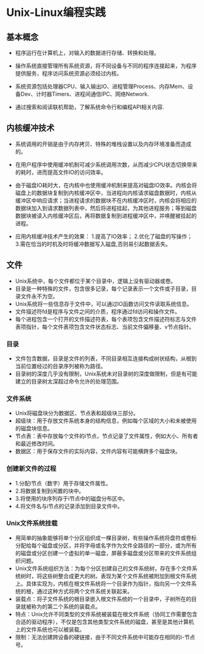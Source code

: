 
# Unix-Linux编程实践

## 基本概念

- 程序运行在计算机上，对输入的数据进行存储、转换和处理。

- 操作系统直接管理所有系统资源，将不同设备与不同的程序连接起来，为程序提供服务，程序访问系统资源必须经过内核。

- 系统资源包括处理器CPU、输入输出IO、进程管理Process、内存Mem、设备Dev、计时器Timers、进程间通信IPC、网络Network.

- 通过搜索和阅读联机帮助，了解系统命令行和编程API相关内容.

## 内核缓冲技术

- 系统调用的开销是由于内存拷贝、特殊的堆栈设置以及内存环境准备而造成的。

- 在用户程序中使用缓冲机制可减少系统调用次数，从而减少CPU状态切换带来的耗时，进而提高文件IO的访问效率。

- 由于磁盘IO耗时大，在内核中也使用缓冲机制来提高对磁盘IO效率。内核会将磁盘上的数据块复制到内核缓冲区中，当进程向内核请求磁盘数据时，内核从缓冲区中响应请求；当进程请求的数据块不在内核缓冲区时，内核会将相应的数据块加入到请求数据列表中，然后将进程挂起，为其他进程服务；等到磁盘数据块被读入内核缓冲区后，再将数据复制到进程缓冲区中，并唤醒被挂起的进程。

- 应用内核缓冲技术产生的效果：
1.提高了IO效率；
2.优化了磁盘的写操作；
3.需在恰当的时机及时将缓冲数据写入磁盘,否则易引起数据丢失。

## 文件

- Unix系统中，每个文件都位于某个目录中，逻辑上没有驱动器或卷。
- 目录是一种特殊的文件，包含很多记录，每个记录表示一个文件或子目录，目录文件永不为空。
- Unix系统将一些信息存于文件中，可以通过IO函数访问文件读取系统信息。
- 文件描述符fd是程序与文件之间的介质，程序通过fd访问和操作文件。
- 每个进程包含一个打开的文件描述符表，每个表项包含文件描述符标志与文件表项指针，每个文件表项包含文件状态标志、当前文件偏移量、v节点指针。

### 目录

- 文件包含数据，目录是文件的列表，不同目录相互连接构成树状结构，从根到当前位置经过的目录序列被称为路径。
- 目录树的深度几乎没有限制，Unix系统未对目录树的深度做限制，但是有可能建立的目录树太深超过命令允许的处理范围。

### 文件系统

- Unix将磁盘块分为数据区、节点表和超级块三部分。
- 超级块：用于存放文件系统本身的结构信息，例如每个区域的大小和未被使用的磁盘块信息。
- 节点表：表中存放每个文件的i节点，节点记录了文件属性，例如大小、所有者和最近修改时间。
- 数据区：用于保存文件的实际内容，文件内容有可能横跨多个磁盘块。

### 创建新文件的过程

- 1.分配i节点（数字）用于存储文件属性。
- 2.将数据复制到闲置的块中。
- 3.将使用的块序列存于i节点中的磁盘分布区中。
- 4.将文件名与i节点的记录添加到目录文件中。

### Unix文件系统挂载

- 用简单的抽象能够将单个分区组织成一棵目录树，有些操作系统将盘符或卷标分配给每个磁盘或分区，并将字母或名字作为文件全路径的一部分，或为所有的磁盘或分区创建一个虚拟的单一磁盘，屏蔽多磁盘或分区带来的文件系统组织问题。
- Unix文件系统组织方法：为每个分区创建自己的文件系统树，存在多个文件系统树时，将这些树整合成更大的树。表现为某个文件系统被附加到根文件系统上。具体实现为，内核在根文件系统将一个目录作为指针，指向另一个文件系统的根，通过这种方式将两个文件系统关联起来。
- 装载点：将子文件系统的根目录嵌入根文件系统的一个目录中，子树所在的目录就被称为的第二个系统的装载点。
- 特点：Unix允许不同类型的文件系统被装载在根文件系统（协同工作需要包含合适的驱动程序），不仅是包含其他类型文件系统的磁盘，甚至是其他计算机上的文件系统也可以被装载。
- 限制：无法创建跨设备的硬链接，由于不同文件系统中可能存在相同的i-节点号。
